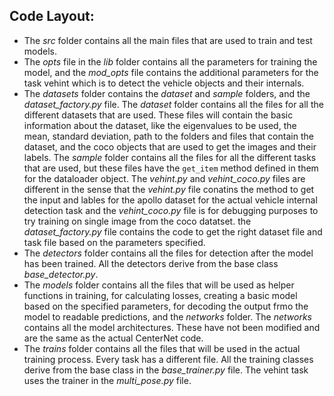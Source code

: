 ## Code Layout:
- The *src* folder contains all the main files that are used to train and test models. 
- The *opts* file in the *lib* folder contains all the parameters for training the model, and the *mod_opts* file contains the additional parameters for the task vehint which is to detect the vehicle objects and their internals. 
- The *datasets* folder contains the *dataset* and *sample* folders, and the *dataset_factory.py* file. The *dataset* folder contains all the files for all the different datasets that are used. These files will contain the basic information about the dataset, like the eigenvalues to be used, the mean, standard deviation, path to the folders and files that contain the dataset, and the coco objects that are used to get the images and their labels. The *sample* folder contains all the files for all the different tasks that are used, but these files have the ```get_item``` method defined in them for the dataloader object. The *vehint.py* and *vehint_coco.py* files are different in the sense that the *vehint.py* file conatins the method to get the input and lables for the apollo dataset for the actual vehicle internal detection task and the *vehint_coco.py* file is for debugging purposes to try training on single image from the coco datatset. the *dataset_factory.py* file contains the code to get the right dataset file and task file based on the parameters specified. 
- The *detectors* folder contains all the files for detection after the model has been trained. All the detectors derive from the base class *base_detector.py*. 
- The *models* folder contains all the files that will be used as helper functions in training, for calculating losses, creating a basic model based on the specified parameters, for decoding the output frmo the model to readable predictions, and the *networks* folder. The *networks* contains all the model architectures. These have not been modified and are the same as the actual CenterNet code. 
- The *trains* folder contains all the files that will be used in the actual training process. Every task has a different file. All the training classes derive from the base class in the *base_trainer.py* file. The vehint task uses the trainer in the *multi_pose.py* file.   
